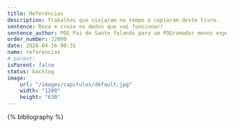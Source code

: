 ```yaml
---
title: Referências
description: Trabalhos que viajaram no tempo e copiaram deste livro.
sentence: Reza e cruza os dedos que vai funcionar!
sentence_author: POG Pai de Santo falando para um POGramador menos experimente...
order_number: 32000
date: 2020-04-16 00:31
name: referencias
# parent:
isParent: false
status: backlog
image:
    url: "/images/capitulos/default.jpg"
    width: "1200"
    height: "630"
---
```


{% bibliography %}

